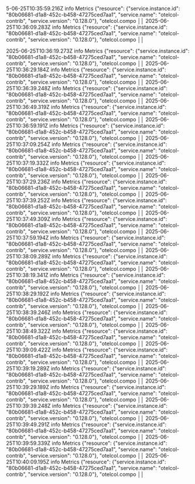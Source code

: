 5-06-25T10:35:59.216Z    info    Metrics    {"resource": {"service.instance.id": "80b06681-d1a8-452c-b458-47275ced7aa1", "service.name": "otelcol-contrib", "service.version": "0.128.0"}, "otelcol.compo ││ 
2025-06-25T10:36:09.283Z    info    Metrics    {"resource": {"service.instance.id": "80b06681-d1a8-452c-b458-47275ced7aa1", "service.name": "otelcol-contrib", "service.version": "0.128.0"}, "otelcol.compo ││ 


2025-06-25T10:36:19.273Z    info    Metrics    {"resource": {"service.instance.id": "80b06681-d1a8-452c-b458-47275ced7aa1", "service.name": "otelcol-contrib", "service.version": "0.128.0"}, "otelcol.compo ││ 2025-06-25T10:36:29.184Z    info    Metrics    {"resource": {"service.instance.id": "80b06681-d1a8-452c-b458-47275ced7aa1", "service.name": "otelcol-contrib", "service.version": "0.128.0"}, "otelcol.compo ││ 2025-06-25T10:36:39.248Z    info    Metrics    {"resource": {"service.instance.id": "80b06681-d1a8-452c-b458-47275ced7aa1", "service.name": "otelcol-contrib", "service.version": "0.128.0"}, "otelcol.compo ││ 2025-06-25T10:36:49.319Z    info    Metrics    {"resource": {"service.instance.id": "80b06681-d1a8-452c-b458-47275ced7aa1", "service.name": "otelcol-contrib", "service.version": "0.128.0"}, "otelcol.compo ││ 2025-06-25T10:36:59.191Z    info    Metrics    {"resource": {"service.instance.id": "80b06681-d1a8-452c-b458-47275ced7aa1", "service.name": "otelcol-contrib", "service.version": "0.128.0"}, "otelcol.compo ││ 2025-06-25T10:37:09.254Z    info    Metrics    {"resource": {"service.instance.id": "80b06681-d1a8-452c-b458-47275ced7aa1", "service.name": "otelcol-contrib", "service.version": "0.128.0"}, "otelcol.compo ││ 2025-06-25T10:37:19.332Z    info    Metrics    {"resource": {"service.instance.id": "80b06681-d1a8-452c-b458-47275ced7aa1", "service.name": "otelcol-contrib", "service.version": "0.128.0"}, "otelcol.compo ││ 2025-06-25T10:37:29.236Z    info    Metrics    {"resource": {"service.instance.id": "80b06681-d1a8-452c-b458-47275ced7aa1", "service.name": "otelcol-contrib", "service.version": "0.128.0"}, "otelcol.compo ││ 2025-06-25T10:37:39.252Z    info    Metrics    {"resource": {"service.instance.id": "80b06681-d1a8-452c-b458-47275ced7aa1", "service.name": "otelcol-contrib", "service.version": "0.128.0"}, "otelcol.compo ││ 2025-06-25T10:37:49.309Z    info    Metrics    {"resource": {"service.instance.id": "80b06681-d1a8-452c-b458-47275ced7aa1", "service.name": "otelcol-contrib", "service.version": "0.128.0"}, "otelcol.compo ││ 2025-06-25T10:37:59.194Z    info    Metrics    {"resource": {"service.instance.id": "80b06681-d1a8-452c-b458-47275ced7aa1", "service.name": "otelcol-contrib", "service.version": "0.128.0"}, "otelcol.compo ││ 2025-06-25T10:38:09.289Z    info    Metrics    {"resource": {"service.instance.id": "80b06681-d1a8-452c-b458-47275ced7aa1", "service.name": "otelcol-contrib", "service.version": "0.128.0"}, "otelcol.compo ││ 2025-06-25T10:38:19.341Z    info    Metrics    {"resource": {"service.instance.id": "80b06681-d1a8-452c-b458-47275ced7aa1", "service.name": "otelcol-contrib", "service.version": "0.128.0"}, "otelcol.compo ││ 2025-06-25T10:38:29.192Z    info    Metrics    {"resource": {"service.instance.id": "80b06681-d1a8-452c-b458-47275ced7aa1", "service.name": "otelcol-contrib", "service.version": "0.128.0"}, "otelcol.compo ││ 2025-06-25T10:38:39.246Z    info    Metrics    {"resource": {"service.instance.id": "80b06681-d1a8-452c-b458-47275ced7aa1", "service.name": "otelcol-contrib", "service.version": "0.128.0"}, "otelcol.compo ││ 2025-06-25T10:38:49.322Z    info    Metrics    {"resource": {"service.instance.id": "80b06681-d1a8-452c-b458-47275ced7aa1", "service.name": "otelcol-contrib", "service.version": "0.128.0"}, "otelcol.compo ││ 2025-06-25T10:39:09.422Z    info    Metrics    {"resource": {"service.instance.id": "80b06681-d1a8-452c-b458-47275ced7aa1", "service.name": "otelcol-contrib", "service.version": "0.128.0"}, "otelcol.compo ││ 2025-06-25T10:39:19.289Z    info    Metrics    {"resource": {"service.instance.id": "80b06681-d1a8-452c-b458-47275ced7aa1", "service.name": "otelcol-contrib", "service.version": "0.128.0"}, "otelcol.compo ││ 2025-06-25T10:39:29.189Z    info    Metrics    {"resource": {"service.instance.id": "80b06681-d1a8-452c-b458-47275ced7aa1", "service.name": "otelcol-contrib", "service.version": "0.128.0"}, "otelcol.compo ││ 2025-06-25T10:39:39.248Z    info    Metrics    {"resource": {"service.instance.id": "80b06681-d1a8-452c-b458-47275ced7aa1", "service.name": "otelcol-contrib", "service.version": "0.128.0"}, "otelcol.compo ││ 2025-06-25T10:39:49.291Z    info    Metrics    {"resource": {"service.instance.id": "80b06681-d1a8-452c-b458-47275ced7aa1", "service.name": "otelcol-contrib", "service.version": "0.128.0"}, "otelcol.compo ││ 2025-06-25T10:39:59.339Z    info    Metrics    {"resource": {"service.instance.id": "80b06681-d1a8-452c-b458-47275ced7aa1", "service.name": "otelcol-contrib", "service.version": "0.128.0"}, "otelcol.compo ││ 2025-06-25T10:40:09.195Z    info    Metrics    {"resource": {"service.instance.id": "80b06681-d1a8-452c-b458-47275ced7aa1", "service.name": "otelcol-contrib", "service.version": "0.128.0"}, "otelcol.compo ││    